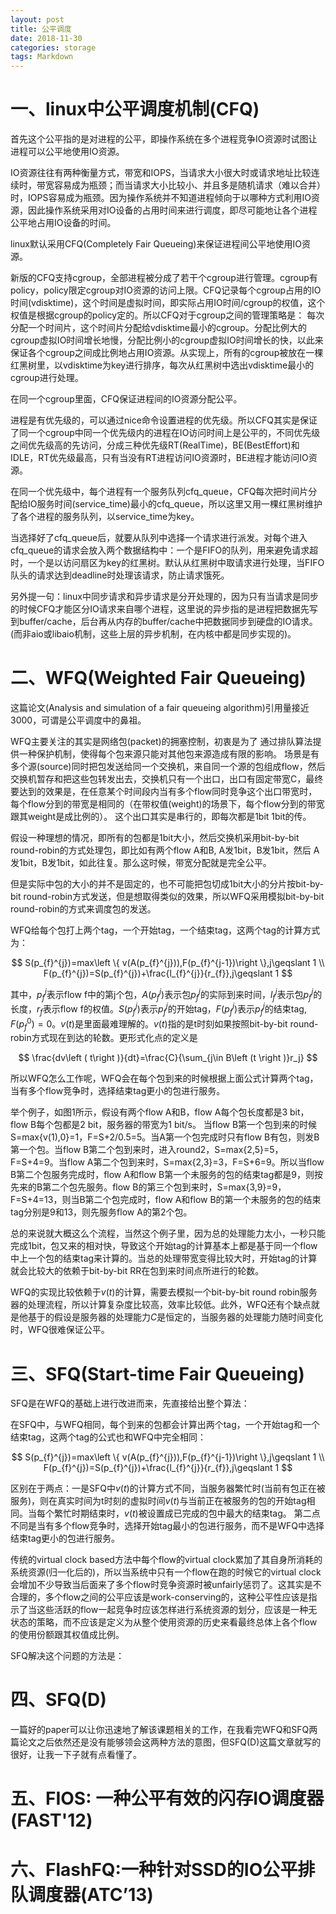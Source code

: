 ```yaml
---
layout: post
title: 公平调度
date: 2018-11-30
categories: storage
tags: Markdown
---
```


# 一、linux中公平调度机制(CFQ)
首先这个公平指的是对进程的公平，即操作系统在多个进程竞争IO资源时试图让进程可以公平地使用IO资源。

IO资源往往有两种衡量方式，带宽和IOPS，当请求大小很大时或请求地址比较连续时，带宽容易成为瓶颈；而当请求大小比较小、并且多是随机请求（难以合并）时，IOPS容易成为瓶颈。因为操作系统并不知道进程倾向于以哪种方式利用IO资源，因此操作系统采用对IO设备的占用时间来进行调度，即尽可能地让各个进程公平地占用IO设备的时间。

linux默认采用CFQ(Completely Fair Queueing)来保证进程间公平地使用IO资源。

新版的CFQ支持cgroup，全部进程被分成了若干个cgroup进行管理。cgroup有policy，policy限定cgroup对IO资源的访问上限。CFQ记录每个cgroup占用的IO时间(vdisktime)，这个时间是虚拟时间，即实际占用IO时间/cgroup的权值，这个权值是根据cgroup的policy定的。所以CFQ对于cgroup之间的管理策略是：
每次分配一个时间片，这个时间片分配给vdisktime最小的cgroup。分配比例大的cgroup虚拟IO时间增长地慢，分配比例小的cgroup虚拟IO时间增长的快，以此来保证各个cgroup之间成比例地占用IO资源。从实现上，所有的cgroup被放在一棵红黑树里，以vdisktime为key进行排序，每次从红黑树中选出vdisktime最小的cgroup进行处理。

在同一个cgroup里面，CFQ保证进程间的IO资源分配公平。

进程是有优先级的，可以通过nice命令设置进程的优先级。所以CFQ其实是保证了同一个cgroup中同一个优先级内的进程在IO访问时间上是公平的，不同优先级之间优先级高的先访问，分成三种优先级RT(RealTime)，BE(BestEffort)和IDLE，RT优先级最高，只有当没有RT进程访问IO资源时，BE进程才能访问IO资源。

在同一个优先级中，每个进程有一个服务队列cfq_queue，CFQ每次把时间片分配给IO服务时间(service_time)最小的cfq_queue，所以这里又用一棵红黑树维护了各个进程的服务队列，以service_time为key。

当选择好了cfq_queue后，就要从队列中选择一个请求进行派发。对每个进入cfq_queue的请求会放入两个数据结构中：一个是FIFO的队列，用来避免请求超时，一个是以访问扇区为key的红黑树。默认从红黑树中取请求进行处理，当FIFO队头的请求达到deadline时处理该请求，防止请求饿死。

另外提一句：linux中同步请求和异步请求是分开处理的，因为只有当请求是同步的时候CFQ才能区分IO请求来自哪个进程，这里说的异步指的是进程把数据先写到buffer/cache，后台再从内存的buffer/cache中把数据同步到硬盘的IO请求。(而非aio或libaio机制，这些上层的异步机制，在内核中都是同步实现的)。

# 二、WFQ(Weighted Fair Queueing)
这篇论文(Analysis and simulation of a fair queueing algorithm)引用量接近3000，可谓是公平调度中的鼻祖。

WFQ主要关注的其实是网络包(packet)的拥塞控制，初衷是为了 通过排队算法提供一种保护机制，使得每个包来源只能对其他包来源造成有限的影响。
场景是有多个源(source)同时把包发送给同一个交换机，来自同一个源的包组成flow，然后交换机暂存和把这些包转发出去，交换机只有一个出口，出口有固定带宽C，最终要达到的效果是，在任意某个时间段内当有多个flow同时竞争这个出口带宽时，每个flow分到的带宽是相同的（在带权值(weight)的场景下，每个flow分到的带宽跟其weight是成比例的）。
这个出口其实是串行的，即每次都是1bit 1bit的传。

假设一种理想的情况，即所有的包都是1bit大小，然后交换机采用bit-by-bit round-robin的方式处理包，即比如有两个flow A和B, A发1bit，B发1bit，然后 A发1bit，B发1bit，如此往复。那么这时候，带宽分配就是完全公平。

但是实际中包的大小的并不是固定的，也不可能把包切成1bit大小的分片按bit-by-bit round-robin方式发送，但是想取得类似的效果，所以WFQ采用模拟bit-by-bit round-robin的方式来调度包的发送。

WFQ给每个包打上两个tag，一个开始tag，一个结束tag，这两个tag的计算方式为：

$$
S(p_{f}^{j})=max\left \{  v(A(p_{f}^{j})),F(p_{f}^{j-1})\right \},j\geqslant 1 \\
F(p_{f}^{j})=S(p_{f}^{j})+\frac{l_{f}^{j}}{r_{f}},j\geqslant 1 
$$

其中，$p_{f}^{j}$表示flow f中的第j个包，$A\left ( p_{f}^{j}\right )$表示包$p_{f}^{j}$的实际到来时间，$l_{f}^{j}$表示包$p_{f}^{j}$的长度，$r_{f}$表示flow f的权值。$S(p_{f}^{j})$表示$p_{f}^{j}$的开始tag，$F(p_{f}^{j})$表示$p_{f}^{j}$的结束tag, $F(p_{f}^{0})=0$。$v\left ( t\right )$是里面最难理解的。$v\left ( t\right )$指的是t时刻如果按照bit-by-bit round-robin方式现在到达的轮数。更形式化点的定义是

$$
\frac{dv\left ( t\right )}{dt}=\frac{C}{\sum_{j\in B\left (t \right )}r_j}
$$

所以WFQ怎么工作呢，WFQ会在每个包到来的时候根据上面公式计算两个tag，当有多个flow竞争时，选择结束tag更小的包进行服务。

举个例子，如图1所示，假设有两个flow A和B，flow A每个包长度都是3 bit，flow B每个包都是2 bit，服务器的带宽为1 bit/s。
当flow B第一个包到来的时候S=max{v(1),0}=1，F=S+2/0.5=5。当A第一个包完成时只有flow B有包，则发B第一个包。当flow B第二个包到来时，进入round2，S=max{2,5}=5，F=S+4=9。当flow A第二个包到来时，S=max{2,3}=3，F=S+6=9。所以当flow B第二个包服务完成时，flow A和flow B第一个未服务的包的结束tag都是9，则按先来的B第二个包先服务。flow B的第三个包到来时，S=max{3,9}=9，F=S+4=13，则当B第二个包完成时，flow A和flow B的第一个未服务的包的结束tag分别是9和13，则先服务flow A的第2个包。

总的来说就大概这么个流程，当然这个例子里，因为总的处理能力太小，一秒只能完成1bit，包又来的相对快，导致这个开始tag的计算基本上都是基于同一个flow中上一个包的结束tag来计算的。当总的处理带宽变得比较大时，开始tag的计算就会比较大的依赖于bit-by-bit RR在包到来时间点所进行的轮数。

WFQ的实现比较依赖于$v\left (t \right )$的计算，需要去模拟一个bit-by-bit round robin服务器的处理流程，所以计算复杂度比较高，效率比较低。此外，WFQ还有个缺点就是他基于的假设是服务器的处理能力$C$是恒定的，当服务器的处理能力随时间变化时，WFQ很难保证公平。



# 三、SFQ(Start-time Fair Queueing)
SFQ是在WFQ的基础上进行改进而来，先直接给出整个算法：

在SFQ中，与WFQ相同，每个到来的包都会计算出两个tag，一个开始tag和一个结束tag，这两个tag的公式也和WFQ中完全相同：

$$
S(p_{f}^{j})=max\left \{  v(A(p_{f}^{j})),F(p_{f}^{j-1})\right \},j\geqslant 1 \\
F(p_{f}^{j})=S(p_{f}^{j})+\frac{l_{f}^{j}}{r_{f}},j\geqslant 1 
$$

区别在于两点：一是SFQ中$v\left ( t\right )$的计算方式不同，当服务器繁忙时(当前有包正在被服务)，则在真实时间为t时刻的虚拟时间$v\left ( t\right )$与当前正在被服务的包的开始tag相同。当每个繁忙时期结束时，$v\left ( t\right )$被设置成已完成的包中最大的结束tag。 第二点不同是当有多个flow竞争时，选择开始tag最小的包进行服务，而不是WFQ中选择结束tag更小的包进行服务。



传统的virtual clock based方法中每个flow的virtual clock累加了其自身所消耗的系统资源(归一化后的)，所以当系统中只有一个flow在跑的时候它的virtual clock会增加不少导致当后面来了多个flow时竞争资源时被unfairly惩罚了。这其实是不合理的，多个flow之间的公平应该是work-conserving的，这种公平性应该是指示了当这些活跃的flow一起竞争时应该怎样进行系统资源的划分，应该是一种无状态的策略，而不应该是定义为从整个使用资源的历史来看最终总体上各个flow的使用份额跟其权值成比例。

SFQ解决这个问题的方法是：

# 四、SFQ(D)
一篇好的paper可以让你迅速地了解该课题相关的工作，在我看完WFQ和SFQ两篇论文之后依然还是没有能够领会这两种方法的意图，但SFQ(D)这篇文章就写的很好，让我一下子就有点看懂了。

# 五、FIOS: 一种公平有效的闪存IO调度器(FAST'12)


# 六、FlashFQ:一种针对SSD的IO公平排队调度器(ATC’13)


